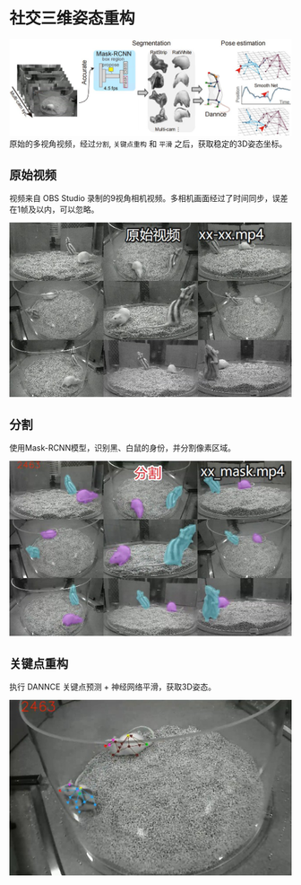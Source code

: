 # 社交三维姿态重构
![pipeline](/assets/images/rat_social_pose_pipeline.jpg)
原始的多视角视频，经过`分割`, `关键点重构` 和 `平滑` 之后，获取稳定的3D姿态坐标。

## 原始视频
视频来自 OBS Studio 录制的9视角相机视频。多相机画面经过了时间同步，误差在1帧及以内，可以忽略。

![pipeline](/assets/images/rat_raw_video.jpg)

## 分割
使用Mask-RCNN模型，识别黑、白鼠的身份，并分割像素区域。

![pipeline](/assets/images/rat_mask_video.jpg)

## 关键点重构
执行 DANNCE 关键点预测 + 神经网络平滑，获取3D姿态。

![pipeline](/assets/images/rat_pose_video.jpg)

